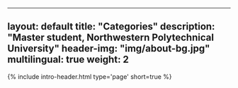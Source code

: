 
---
layout: default
title: "Categories"
description: "Master student, Northwestern Polytechnical University"
header-img: "img/about-bg.jpg"
multilingual: true
weight: 2
---
{% include intro-header.html type='page' short=true %}
